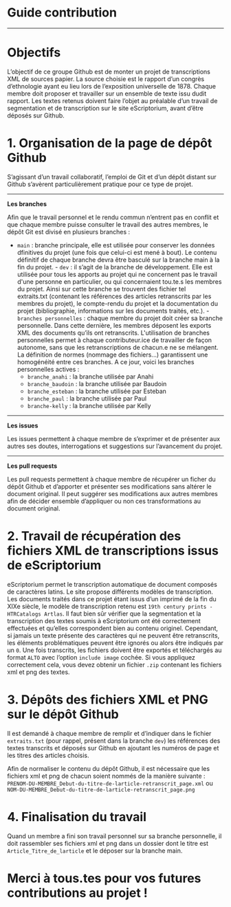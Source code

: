 # Guide contribution

---
# Objectifs

L’objectif de ce groupe Github est de monter un projet de transcriptions XML de sources papier. La source choisie est le 
rapport d’un congrès d’ethnologie ayant eu lieu lors de l’exposition universelle de 1878. Chaque membre doit proposer et 
travailler sur un ensemble de texte issu dudit rapport. Les textes retenus doivent faire l’objet au préalable d’un 
travail de segmentation et de transcription sur le site eScriptorium, avant d’être déposés sur Github.

# 1. Organisation de la page de dépôt Github

S’agissant d’un travail collaboratif, l’emploi de Git et d’un dépôt distant sur Github s’avèrent particulièrement 
pratique pour ce type de projet.

---

**Les branches**

Afin que le travail personnel et le rendu commun n’entrent pas en conflit et que chaque membre puisse consulter le 
travail des autres membres, le dépôt Git est divisé en plusieurs branches :

- `main` : branche principale, elle est utilisée pour conserver les données dfinitives du projet (une fois que celui-ci 
est mené à bout). Le contenu définitif de chaque branche devra être basculé sur la branche main à la fin du projet. - 
`dev` : il s’agit de la branche de développement. Elle est utilisée pour tous les apports au projet qui ne concernent pas 
le travail d'une personne en particulier, ou qui concernaient tou.te.s les membres du projet. Ainsi sur cette branche se 
trouvent des fichier tel extraits.txt (contenant les références des articles retranscrits par les membres du projet), le 
compte-rendu du projet et la documentation du projet (bibliographie, informations sur les documents traités, etc.). - 
`branches personnelles` : chaque membre du projet doit créer sa branche personnelle. Dans cette dernière, les membres 
déposent les exports XML des documents qu’ils ont retranscrits. L'utilisation de branches personnelles permet à chaque 
contributeur.ice de travailler de façon autonome, sans que les retranscriptions de chacun.e ne se mélangent. La 
définition de normes (nommage des fichiers...) garantissent une homogénéité entre ces branches. A ce jour, voici les 
branches personnelles actives :
	- `branche_anahi` : la branche utilisée par Anahi
	- `branche_baudoin` : la branche utilisée par Baudoin
	- `branche_esteban` : la branche utilisée par Esteban
	- `branche_paul` : la branche utilisée par Paul
	- `branche-kelly` : la branche utilisée par Kelly

---

**Les issues** 

Les issues permettent à chaque membre de s’exprimer et de présenter aux autres ses doutes, interrogations et suggestions 
sur l’avancement du projet.

---

**Les pull requests**

Les pull requests permettent à chaque membre de récupérer un ficher du dépôt Github et d’apporter et présenter ses 
modifications sans altérer le document original. Il peut suggérer ses modifications aux autres membres afin de décider 
ensemble d’appliquer ou non ces transformations au document original.


# 2. Travail de récupération des fichiers XML de transcriptions issus de eScriptorium

eScriptorium permet le transcription automatique de document composés de caractères latins. Le site propose différents 
modèles de transcription. Les documents traités dans ce projet étant issus d’un imprimé de la fin du XIXe siècle, le 
modèle de transcription retenu est `19th century prints - HTRCatalogs Artlas`. Il faut bien sûr vérifier que la 
segmentation et la transcription des textes soumis à eScriptorium ont été correctement effectuées et qu’elles 
correspondent bien au contenu originel. Cependant, si jamais un texte présente des caractères qui ne peuvent être 
retranscrits, les éléments problématiques peuvent être ignorés ou alors être indiqués par un `0`. Une fois transcrits, 
les fichiers doivent être exportés et téléchargés au format `ALTO` avec l’option `include image` cochée. Si vous 
appliquez correctement cela, vous devez obtenir un fichier `.zip` contenant les fichiers xml et png des textes.


# 3. Dépôts des fichiers XML et PNG sur le dépôt Github

Il est demandé à chaque membre de remplir et d’indiquer dans le fichier `extraits.txt` (pour rappel, présent dans la 
branche `dev`) les références des textes transcrits et déposés sur Github en ajoutant les numéros de page et les titres des 
articles choisis.

Afin de normaliser le contenu du dépôt Github, il est nécessaire que les fichiers xml et png de chacun soient nommés de 
la manière suivante : `PRENOM-DU-MEMBRE_Debut-du-titre-de-larticle-retranscrit_page.xml` ou 
`NOM-DU-MEMBRE_Debut-du-titre-de-larticle-retranscrit_page.png`

# 4. Finalisation du travail

Quand un membre a fini son travail personnel sur sa branche personnelle, il doit rassembler ses fichiers xml et png 
dans un dossier dont le titre est `Article_Titre_de_larticle` et le déposer sur la branche main.


# Merci à tous.tes pour vos futures contributions au projet !
